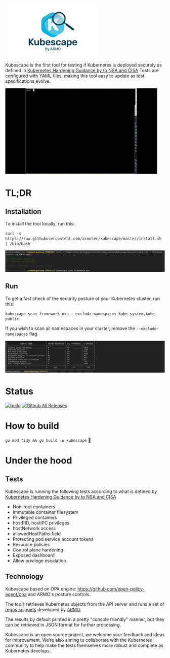 <img src="docs/kubescape.png" width="300" alt="logo" align="center">

Kubescape is the first tool for testing if Kubernetes is deployed securely as defined in [Kubernetes Hardening Guidance by to NSA and CISA](https://www.nsa.gov/News-Features/Feature-Stories/Article-View/Article/2716980/nsa-cisa-release-kubernetes-hardening-guidance/)
Tests are configured with YAML files, making this tool easy to update as test specifications evolve.

<img src="docs/using-mov.gif">

# TL;DR
## Installation
To install the tool locally, run this:

```
curl -s https://raw.githubusercontent.com/armosec/kubescape/master/install.sh | /bin/bash
```

<img src="docs/install.jpeg">

## Run
To get a fast check of the security posture of your Kubernetes cluster, run this:

```
kubescape scan framework nsa --exclude-namespaces kube-system,kube-public
```

If you wish to scan all namespaces in your cluster, remove the `--exclude-namespaces` flag.

<img src="docs/run.jpeg">


# Status
[![build](https://github.com/armosec/kubescape/actions/workflows/build.yaml/badge.svg)](https://github.com/armosec/kubescape/actions/workflows/build.yaml)
[![Github All Releases](https://img.shields.io/github/downloads/armosec/kubescape/total.svg)]()

# How to build 
`go mod tidy && go build -o kubescape` :zany_face:

# Under the hood

## Tests
Kubescape is running the following tests according to what is defined by [Kubernetes Hardening Guidance by to NSA and CISA](https://www.nsa.gov/News-Features/Feature-Stories/Article-View/Article/2716980/nsa-cisa-release-kubernetes-hardening-guidance/)
* Non-root containers
* Immutable container filesystem 
* Privileged containers 
* hostPID, hostIPC privileges
* hostNetwork access
* allowedHostPaths field
* Protecting pod service account tokens
* Resource policies
* Control plane hardening 
* Exposed dashboard
* Allow privilege escalation


## Technology
Kubescape based on OPA engine: https://github.com/open-policy-agent/opa and ARMO's posture controls. 

The tools retrieves Kubernetes objects from the API server and runs a set of [regos snippets](https://www.openpolicyagent.org/docs/latest/policy-language/) developed by [ARMO](https://www.armosec.io/). 

The results by default printed in a pretty "console friendly" manner, but they can be retrieved in JSON format for further processing.

Kubescape is an open source project, we welcome your feedback and ideas for improvement. We’re also aiming to collaborate with the Kubernetes community to help make the tests themselves more robust and complete as Kubernetes develops.
